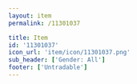 ```yaml
---
layout: item
permalink: /11301037

title: Item
id: '11301037'
icon_url: 'item/icon/11301037.png'
sub_header: ['Gender: All']
footer: ['Untradable']
---
```

